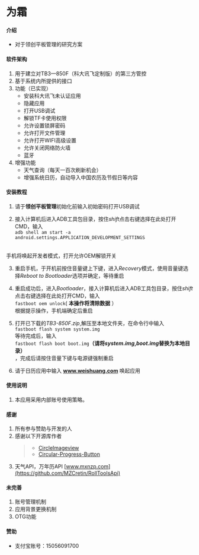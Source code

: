 # 为霜

#### 介绍
- 对于领创平板管理的研究方案

#### 软件架构
1. 用于建立对TB3—850F（科大讯飞定制版）的第三方管控
2. 基于系统内所提供的接口
3. 功能（已实现）
    - 安装科大讯飞未认证应用
    - 隐藏应用
    - 打开USB调试
    - 解锁TF卡使用权限
    - 允许设置锁屏密码
    - 允许打开文件管理
    - 允许打开WIFI高级设置
    - 允许关闭网络防火墙
    - 蓝牙
4. 增强功能
    - 天气查询（每天一百次刷新机会）
    - 增强系统日历，自动导入中国农历及节假日等内容

#### 安装教程

1. 请于**领创平板管理**初始化前输入初始密码打开USB调试

2. 接入计算机后进入ADB工具包目录，按住*shift*点击右键选择在此处打开CMD，输入 
<br>`adb shell am start -a android.settings.APPLICATION_DEVELOPMENT_SETTINGS`
<br>
手机将唤起开发者模式，打开允许OEM解锁开关

3. 重启手机，于开机前按住音量键上下键，进入*Recovery*模式，使用音量键选择*Reboot to Bootloader*选项并确定，等待重启

4. 重启成功后，进入*Bootloader*，接入计算机后进入ADB工具包目录，按住*shift*点击右键选择在此处打开CMD，输入<br>`fastboot oem unlock`( **本操作将清除数据** ）<br>根据提示操作，手机端确定后重启

5. 打开已下载的*TB3-850F.zip*,解压至本地文件夹，在命令行中输入<br>`fastboot flash system system.img`<br>等待完成后，输入<br>`fastboot flash boot boot.img`**（请将*system.img*,*boot.img*替换为本地目录）**<br>，完成后请按住音量下键与电源键强制重启

6. 请于日历应用中输入 **www.weishuang.com** 唤起应用



#### 使用说明

1. 本应用采用内部账号使用策略。

#### 感谢

1. 所有参与赞助与开发的人
2. 感谢以下开源库作者
    >- [CircleImageview](https://github.com/hdodenhof/CircleImageView)
    >- [Circular-Progress-Button](https://github.com/dmytrodanylyk/circular-progress-button/wiki/User-Guide)
3. 天气API，万年历API [www.mxnzp.com](https://github.com/MZCretin/RollToolsApi)

#### 未完善

1. 账号管理机制
2. 应用背景更换机制
3. OTG功能

#### 赞助
- 支付宝账号：15056091700


